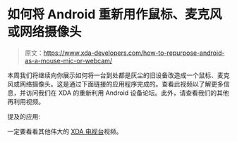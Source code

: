 # 如何将 Android 重新用作鼠标、麦克风或网络摄像头

> 原文：<https://www.xda-developers.com/how-to-repurpose-android-as-a-mouse-mic-or-webcam/>

本周我们将继续向你展示如何将一台到处都是灰尘的旧设备改造成一个鼠标、麦克风或网络摄像头。这是通过下面链接的应用程序完成的。查看此视频以了解更多信息，并访问我们在 XDA 的重新利用 Android 设备论坛。此外，请查看我们的其他再利用视频。

提及的应用:

一定要看看其他伟大的 [XDA 电视台](http://www.xda-developers.com/xda-tv/)视频。